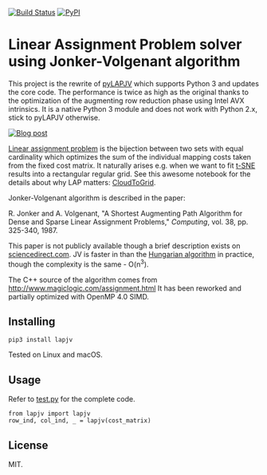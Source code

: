 [![Build Status](https://travis-ci.org/src-d/lapjv.svg?branch=master)](https://travis-ci.org/src-d/lapjv) [![PyPI](https://img.shields.io/pypi/v/lapjv.svg)](https://pypi.python.org/pypi/lapjv)

Linear Assignment Problem solver using Jonker-Volgenant algorithm
==================================================================

This project is the rewrite of [pyLAPJV](https://github.com/hrldcpr/pyLAPJV) which
supports Python 3 and updates the core code. The performance is twice as high as
the original thanks to the optimization of the augmenting row reduction phase
using Intel AVX intrinsics. It is a native Python 3 module and does
not work with Python 2.x, stick to pyLAPJV otherwise.

[![Blog post](https://blog.sourced.tech/post/lapjv/mapping.png)](https://blog.sourced.tech/post/lapjv/)

[Linear assignment problem](https://en.wikipedia.org/wiki/Assignment_problem)
is the bijection between two sets with equal cardinality which optimizes the sum
of the individual mapping costs taken from the fixed cost matrix. It naturally
arises e.g. when we want to fit [t-SNE](https://lvdmaaten.github.io/tsne/) results
into a rectangular regular grid.
See this awesome notebook for the details about why LAP matters:
[CloudToGrid](https://github.com/kylemcdonald/CloudToGrid/blob/master/CloudToGrid.ipynb).

Jonker-Volgenant algorithm is described in the paper:

R. Jonker and A. Volgenant, "A Shortest Augmenting Path Algorithm for Dense and Sparse Linear Assignment Problems," _Computing_, vol. 38, pp. 325-340, 1987.

This paper is not publicly available though a brief description exists on
[sciencedirect.com](http://www.sciencedirect.com/science/article/pii/S0166218X99001729).
JV is faster in than the [Hungarian algorithm](https://en.wikipedia.org/wiki/Hungarian_algorithm) in practice,
though the complexity is the same - O(n<sup>3</sup>).

The C++ source of the algorithm comes from http://www.magiclogic.com/assignment.html
It has been reworked and partially optimized with OpenMP 4.0 SIMD.

Installing
----------
```
pip3 install lapjv
```
Tested on Linux and macOS.

Usage
-----
Refer to [test.py](test.py) for the complete code.

```
from lapjv import lapjv
row_ind, col_ind, _ = lapjv(cost_matrix)
```

License
-------
MIT.
